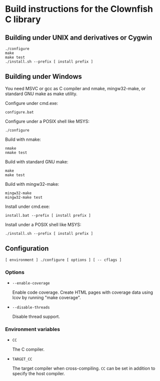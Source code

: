 Build instructions for the Clownfish C library
==============================================

Building under UNIX and derivatives or Cygwin
---------------------------------------------

    ./configure
    make
    make test
    ./install.sh --prefix [ install prefix ]

Building under Windows
----------------------

You need MSVC or gcc as C compiler and nmake, mingw32-make, or standard
GNU make as make utility.

Configure under cmd.exe:

    configure.bat

Configure under a POSIX shell like MSYS:

    ./configure

Build with nmake:

    nmake
    nmake test

Build with standard GNU make:

    make
    make test

Build with mingw32-make:

    mingw32-make
    mingw32-make test

Install under cmd.exe:

    install.bat --prefix [ install prefix ]

Install under a POSIX shell like MSYS:

    ./install.sh --prefix [ install prefix ]

Configuration
-------------

    [ environment ] ./configure [ options ] [ -- cflags ]

### Options

- `--enable-coverage`

  Enable code coverage. Create HTML pages with coverage data using
  lcov by running "make coverage".

- `--disable-threads`

  Disable thread support.

### Environment variables

- `CC`

  The C compiler.

- `TARGET_CC`

  The target compiler when cross-compiling. `CC` can be set in addition
  to specify the host compiler.

